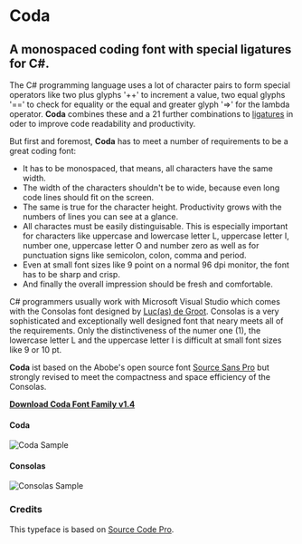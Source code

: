 # Coda 
## A monospaced coding font with special ligatures for C#.

The C# programming language uses a lot of character pairs to form special operators like two plus glyphs '++' to increment a value, two equal glyphs '==' to check for equality or the equal and greater glyph '=>' for the lambda operator.
**Coda** combines these and a 21 further combinations to [ligatures](https://en.wikipedia.org/wiki/Typographic_ligature) in oder to improve code readability and productivity.

But first and foremost, **Coda** has to meet a number of requirements to be a great coding font:
+ It has to be monospaced, that means, all characters have the same width.
+ The width of the characters shouldn't be to wide, because even long code lines should fit on the screen.
+ The same is true for the character height. Productivity grows with the numbers of lines you can see at a glance. 
+ All charactes must be easily distinguisable. This is especially important for characters like uppercase and lowercase letter L, uppercase letter I, number one, uppercase letter O and number zero as well as for punctuation signs like semicolon, colon, comma and period.
+ Even at small font sizes like 9 point on a normal 96 dpi monitor, the font has to be sharp and crisp. 
+ And finally the overall impression should be fresh and comfortable.

C# programmers usually work with Microsoft Visual Studio which comes with the Consolas font designed by [Luc(as) de Groot](https://en.wikipedia.org/wiki/Luc(as)_de_Groot). Consolas is a very sophisticated and exceptionally well designed font that neary meets all of the requirements. Only the distinctiveness of the numer one (1), the lowercase letter L and  the uppercase letter I is difficult at small font sizes like 9 or 10 pt.

**Coda** ist based on the Abobe's open source font [Source Sans Pro](https://fonts.google.com/specimen/Source+Sans+Pro) but strongly revised to meet the compactness and space efficiency of the Consolas.  

[**Download Coda Font Family v1.4**](https://github.com/proeller/Coda/Coda_1.4.zip)

#### Coda
![Coda Sample](coda.png?raw=true)

#### Consolas
![Consolas Sample](consolas.png?raw=true)


### Credits
This typeface is based on [Source Code Pro](https://github.com/adobe-fonts/source-code-pro).

